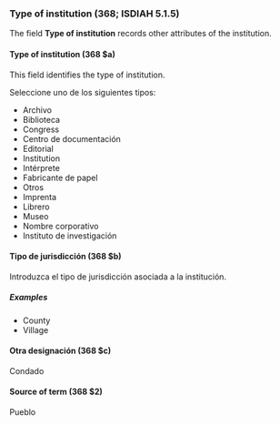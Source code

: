 ### Type of institution (368; ISDIAH 5.1.5)

The field **Type of institution** records other attributes of the institution.

#### Type of institution (368 $a)

This field identifies the type of institution.

Seleccione uno de los siguientes tipos:

- Archivo
- Biblioteca
- Congress
- Centro de documentación
- Editorial
- Institution
- Intérprete
- Fabricante de papel
- Otros
- Imprenta
- Librero
- Museo
- Nombre corporativo
- Instituto de investigación


#### Tipo de jurisdicción (368 $b)

Introduzca el tipo de jurisdicción asociada a la institución.

##### Examples

- County
- Village

#### Otra designación (368 $c)

Condado

#### Source of term (368 $2)

Pueblo
